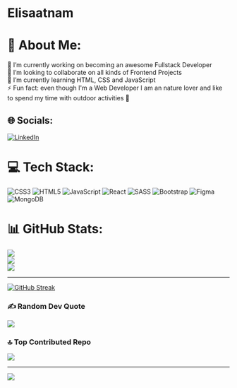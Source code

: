 # Elisaatnam

# 💫 About Me:
🔭 I’m currently working on becoming an awesome Fullstack Developer<br>👯 I’m looking to collaborate on all kinds of Frontend Projects<br>🌱 I’m currently learning HTML, CSS and JavaScript<br>⚡ Fun fact: even though I'm a Web Developer I am an nature lover and like to spend my time with outdoor activities 🐶


## 🌐 Socials:
[![LinkedIn](https://img.shields.io/badge/LinkedIn-%230077B5.svg?logo=linkedin&logoColor=white)](https://linkedin.com/in/elisa-stueker/) 

# 💻 Tech Stack:
![CSS3](https://img.shields.io/badge/css3-%231572B6.svg?style=for-the-badge&logo=css3&logoColor=white) ![HTML5](https://img.shields.io/badge/html5-%23E34F26.svg?style=for-the-badge&logo=html5&logoColor=white) ![JavaScript](https://img.shields.io/badge/javascript-%23323330.svg?style=for-the-badge&logo=javascript&logoColor=%23F7DF1E) ![React](https://img.shields.io/badge/react-%2320232a.svg?style=for-the-badge&logo=react&logoColor=%2361DAFB) ![SASS](https://img.shields.io/badge/SASS-hotpink.svg?style=for-the-badge&logo=SASS&logoColor=white) ![Bootstrap](https://img.shields.io/badge/bootstrap-%23563D7C.svg?style=for-the-badge&logo=bootstrap&logoColor=white) 	![Figma](https://img.shields.io/badge/figma-%23F24E1E.svg?style=for-the-badge&logo=figma&logoColor=white) ![MongoDB](https://img.shields.io/badge/MongoDB-%234ea94b.svg?style=for-the-badge&logo=mongodb&logoColor=white)
# 📊 GitHub Stats:
![](https://github-readme-stats.vercel.app/api?username=Elisaatnam&theme=nord&hide_border=false&include_all_commits=false&count_private=true)<br/>
![](https://github-readme-streak-stats.herokuapp.com/?user=Elisaatnam&theme=nord&hide_border=false)<br/>
![](https://github-readme-stats.vercel.app/api/top-langs/?username=Elisaatnam&theme=nord&hide_border=false&include_all_commits=false&count_private=true&layout=compact)

---
[![GitHub Streak](https://streak-stats.demolab.com/?user=Elisaatnam)](https://git.io/streak-stats)

### ✍️ Random Dev Quote
![](https://quotes-github-readme.vercel.app/api?type=horizontal&theme=light)

### 🔝 Top Contributed Repo
![](https://github-contributor-stats.vercel.app/api?username=Elisaatnam&limit=5&theme=nord&combine_all_yearly_contributions=true)

---
[![](https://visitcount.itsvg.in/api?id=Elisaatnam&icon=7&color=0)](https://visitcount.itsvg.in)

<!-- Proudly created with GPRM ( https://gprm.itsvg.in ) -->
